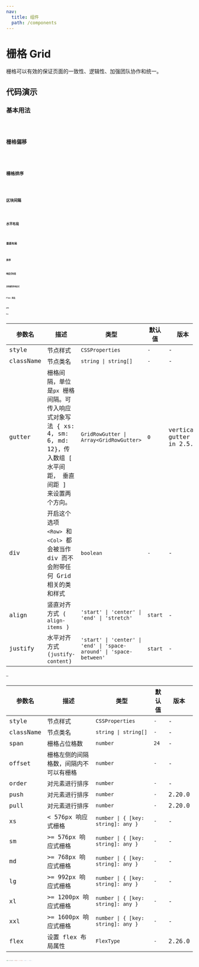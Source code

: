 ```yaml
---
nav:
  title: 组件
  path: /components
---
```


# 栅格 Grid

栅格可以有效的保证页面的一致性、逻辑性、加强团队协作和统一。

## 代码演示

### 基本用法

<code src="./__demo__/basic.demo.tsx" />

### 栅格偏移

<code src="./__demo__/offset.demo.tsx" />

### 栅格排序

<code src="./__demo__/push-pull.demo.tsx" />

### 区块间隔

<code src="./__demo__/gutter.demo.tsx" />

### 水平布局

<code src="./__demo__/flex-justify.demo.tsx" />

### 垂直布局

<code src="./__demo__/flex-align.demo.tsx" />

### 排序

<code src="./__demo__/order.demo.tsx" />

### 响应式布局

<code src="./__demo__/adaptation.demo.tsx" />

### 其他属性的响应式

<code src="./__demo__/adaptation-object.demo.tsx" />

## Flex 用法

<code src="./__demo__/flex.demo.tsx" />

## API

### Row

|参数名|描述|类型|默认值|版本|
|---|---|---|---|---|
|style|节点样式|`CSSProperties`|`-`|-|
|className|节点类名|`string \| string[]`|`-`|-|
|gutter|栅格间隔，单位是`px` 栅格间隔。可传入响应式对象写法 { xs: 4, sm: 6, md: 12}，传入数组 [ 水平间距， 垂直间距 ] 来设置两个方向。|`GridRowGutter \| Array<GridRowGutter>`|`0`|vertical gutter in 2.5.0|
|div|开启这个选项 `<Row>` 和 `<Col>` 都会被当作 div 而不会附带任何 Grid 相关的类和样式|`boolean`|`-`|-|
|align|竖直对齐方式 ( `align-items` )|`'start' \| 'center' \| 'end' \| 'stretch'`|`start`|-|
|justify|水平对齐方式 (`justify-content`)|`'start' \| 'center' \| 'end' \| 'space-around' \| 'space-between'`|`start`|-|

### Col

|参数名|描述|类型|默认值|版本|
|---|---|---|---|---|
|style|节点样式|`CSSProperties`|`-`|-|
|className|节点类名|`string \| string[]`|`-`|-|
|span|栅格占位格数|`number`|`24`|-|
|offset|栅格左侧的间隔格数，间隔内不可以有栅格|`number`|`-`|-|
|order|对元素进行排序|`number`|`-`|-|
|push|对元素进行排序|`number`|`-`|2.20.0|
|pull|对元素进行排序|`number`|`-`|2.20.0|
|xs|< 576px 响应式栅格|`number \| { [key: string]: any }`|`-`|-|
|sm|>= 576px 响应式栅格|`number \| { [key: string]: any }`|`-`|-|
|md|>= 768px 响应式栅格|`number \| { [key: string]: any }`|`-`|-|
|lg|>= 992px 响应式栅格|`number \| { [key: string]: any }`|`-`|-|
|xl|>= 1200px 响应式栅格|`number \| { [key: string]: any }`|`-`|-|
|xxl|>= 1600px 响应式栅格|`number \| { [key: string]: any }`|`-`|-|
|flex|设置 flex 布局属性|`FlexType`|`-`|2.26.0|

```ts
type FlexType = number | string | 'auto' | 'none';
```
